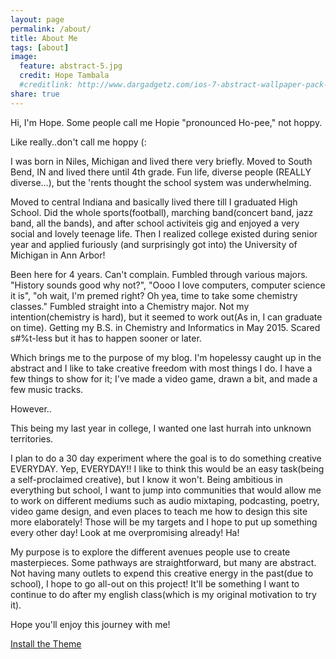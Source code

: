 ```yaml
---
layout: page
permalink: /about/
title: About Me
tags: [about]
image:
  feature: abstract-5.jpg
  credit: Hope Tambala
  #creditlink: http://www.dargadgetz.com/ios-7-abstract-wallpaper-pack-for-iphone-5-and-ipod-touch-retina/
share: true
---
```


Hi, I'm Hope. Some people call me Hopie "pronounced Ho-pee," not hoppy. 

Like really..don't call me hoppy (:

I was born in Niles, Michigan and lived there very briefly. Moved to South Bend, IN and lived there until 4th grade. Fun life, diverse people (REALLY diverse...), but the 'rents thought the school system was underwhelming. 

Moved to central Indiana and basically lived there till I graduated High School. Did the whole sports(football), marching band(concert band, jazz band, all the bands), and after school activiteis gig and enjoyed a very social and lovely teenage life. Then I realized college existed during senior year and applied furiously (and surprisingly got into) the University of Michigan in Ann Arbor!

Been here for 4 years. Can't complain. Fumbled through various majors. "History sounds good why not?", "Oooo I love computers, computer science it is", "oh wait, I'm premed right? Oh yea, time to take some chemistry classes." Fumbled straight into a Chemistry major. Not my intention(chemistry is hard), but it seemed to work out(As in, I can graduate on time). Getting my B.S. in Chemistry and Informatics in May 2015. Scared s#%t-less but it has to happen sooner or later.

Which brings me to the purpose of my blog. I'm hopelessy caught up in the abstract and I like to take creative freedom with most things I do. I have a few things to show for it; I've made a video game, drawn a bit, and made a few music tracks.

However..

This being my last year in college, I wanted one last hurrah into unknown territories. 

I plan to do a 30 day experiment where the goal is to do something creative EVERYDAY. Yep, EVERYDAY!! I like to think this would be an easy task(being a self-proclaimed creative), but I know it won't. Being ambitious in everything but school, I want to jump into communities that would allow me to work on different mediums such as audio mixtaping, podcasting, poetry, video game design, and even places to teach me how to design this site more elaborately! Those will be my targets and I hope to put up something every other day! Look at me overpromising already! Ha!

My purpose is to explore the different avenues people use to create masterpieces. Some pathways are straightforward, but many are abstract. Not having many outlets to expend this creative energy in the past(due to school), I hope to go all-out on this project! It'll be something I want to continue to do after my english class(which is my original motivation to try it).

Hope you'll enjoy this journey with me!

<div markdown="0"><a href="{{ site.url }}/theme-setup" class="btn btn-info">Install the Theme</a></div>

[^1]: Example: *domain.com/category-name/post-title*
